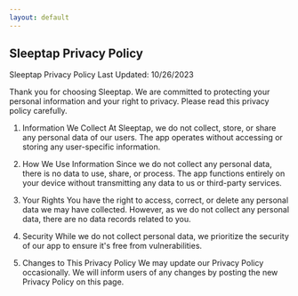 ```yaml
---
layout: default
---
```


## Sleeptap Privacy Policy

Sleeptap Privacy Policy
Last Updated: 10/26/2023

Thank you for choosing Sleeptap. We are committed to protecting your personal information and your right to privacy. Please read this privacy policy carefully.

1. Information We Collect
At Sleeptap, we do not collect, store, or share any personal data of our users. The app operates without accessing or storing any user-specific information.

2. How We Use Information
Since we do not collect any personal data, there is no data to use, share, or process. The app functions entirely on your device without transmitting any data to us or third-party services.

3. Your Rights
You have the right to access, correct, or delete any personal data we may have collected. However, as we do not collect any personal data, there are no data records related to you.

4. Security
While we do not collect personal data, we prioritize the security of our app to ensure it's free from vulnerabilities.

5. Changes to This Privacy Policy
We may update our Privacy Policy occasionally. We will inform users of any changes by posting the new Privacy Policy on this page.
